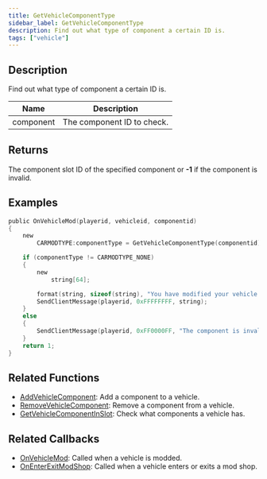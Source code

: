```yaml
---
title: GetVehicleComponentType
sidebar_label: GetVehicleComponentType
description: Find out what type of component a certain ID is.
tags: ["vehicle"]
---
```


## Description

Find out what type of component a certain ID is.

| Name      | Description                |
| --------- | -------------------------- |
| component | The component ID to check. |

## Returns

The component slot ID of the specified component or **-1** if the component is invalid.

## Examples

```c
public OnVehicleMod(playerid, vehicleid, componentid)
{
    new
        CARMODTYPE:componentType = GetVehicleComponentType(componentid);

    if (componentType != CARMODTYPE_NONE)
    {
        new
            string[64];

        format(string, sizeof(string), "You have modified your vehicle on slot %i", componentType);
        SendClientMessage(playerid, 0xFFFFFFFF, string);
    }
    else
    {
        SendClientMessage(playerid, 0xFF0000FF, "The component is invalid.");
    }
    return 1;
}
```

## Related Functions

- [AddVehicleComponent](AddVehicleComponent): Add a component to a vehicle.
- [RemoveVehicleComponent](RemoveVehicleComponent): Remove a component from a vehicle.
- [GetVehicleComponentInSlot](GetVehicleComponentInSlot): Check what components a vehicle has.

## Related Callbacks

- [OnVehicleMod](../callbacks/OnVehicleMod): Called when a vehicle is modded.
- [OnEnterExitModShop](../callbacks/OnEnterExitModShop): Called when a vehicle enters or exits a mod shop.
